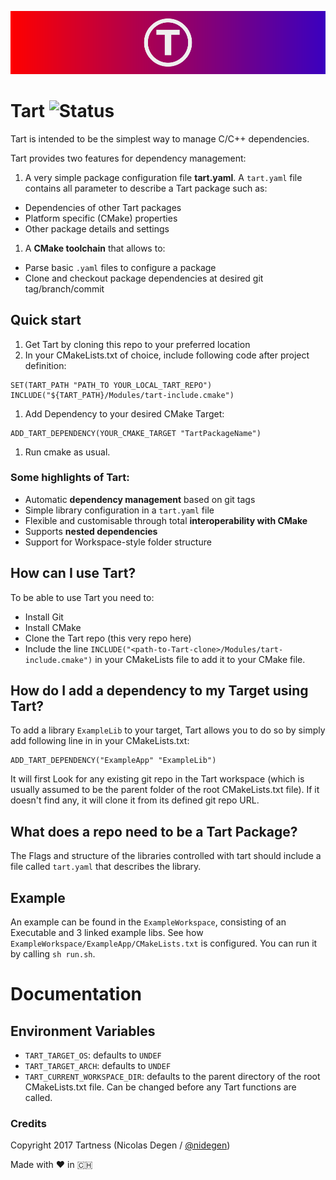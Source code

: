 ![Tart](./Resources/tart-banner-path.svg)

# Tart ![Status](https://travis-ci.org/Tartness/Tart.svg?branch=master)

Tart is intended to be the simplest way to manage C/C++ dependencies.

Tart provides two features for dependency management:

1. A very simple package configuration file **tart.yaml**. A `tart.yaml` file contains all parameter to describe a Tart package such as:
 - Dependencies of other Tart packages
 - Platform specific (CMake) properties
 - Other package details and settings

1. A **CMake toolchain** that allows to:
  - Parse basic `.yaml` files to configure a package
  - Clone and checkout package dependencies at desired git tag/branch/commit

## Quick start
1. Get Tart by cloning this repo to your preferred location
1. In your CMakeLists.txt of choice, include following code after project definition: 
```
SET(TART_PATH "PATH_TO YOUR_LOCAL_TART_REPO")
INCLUDE("${TART_PATH}/Modules/tart-include.cmake")
```
1. Add Dependency to your desired CMake Target:

  ```
  ADD_TART_DEPENDENCY(YOUR_CMAKE_TARGET "TartPackageName")
  ```
  
1. Run cmake as usual.

### Some highlights of Tart:
* Automatic **dependency management** based on git tags
* Simple library configuration in a `tart.yaml` file
* Flexible and customisable through total **interoperability with CMake**
* Supports **nested dependencies**
* Support for Workspace-style folder structure

## How can I use Tart?

To be able to use Tart you need to:
* Install Git
* Install CMake
* Clone the Tart repo (this very repo here) 
* Include the line  `INCLUDE("<path-to-Tart-clone>/Modules/tart-include.cmake")` in your CMakeLists file to add it to your CMake file.

## How do I add a dependency to my Target using Tart?

To add a library `ExampleLib` to your target, Tart allows you to do so by simply add following line in in your CMakeLists.txt:
```
ADD_TART_DEPENDENCY("ExampleApp" "ExampleLib")
```
It will first Look for any existing git repo in the Tart workspace (which is usually assumed to be the parent folder of the root CMakeLists.txt file). If it doesn't find any, it will clone it from its defined git repo URL.

## What does a repo need to be a Tart Package?

The Flags and structure of the libraries controlled with tart should include a file called `tart.yaml` that describes the library.

## Example

An example can be found in the `ExampleWorkspace`, consisting of an Executable and 3 linked example libs.
See how `ExampleWorkspace/ExampleApp/CMakeLists.txt` is configured. You can run it by calling `sh run.sh`.

# Documentation

## Environment Variables

* `TART_TARGET_OS`: defaults to `UNDEF`
* `TART_TARGET_ARCH`: defaults to `UNDEF`
* `TART_CURRENT_WORKSPACE_DIR`: defaults to the parent directory of the root CMakeLists.txt file. Can be changed before any Tart functions are called.


### Credits

Copyright 2017 Tartness (Nicolas Degen / [@nidegen](github.com/nidegen))

Made with ❤️ in 🇨🇭
